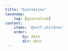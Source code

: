 ```yaml
---
title: "Giornalino"
taxonomy: 
    tag: [giornalino]
content:
    items: '@self.children'
    order:
        by: date
        dir: desc
---
```

